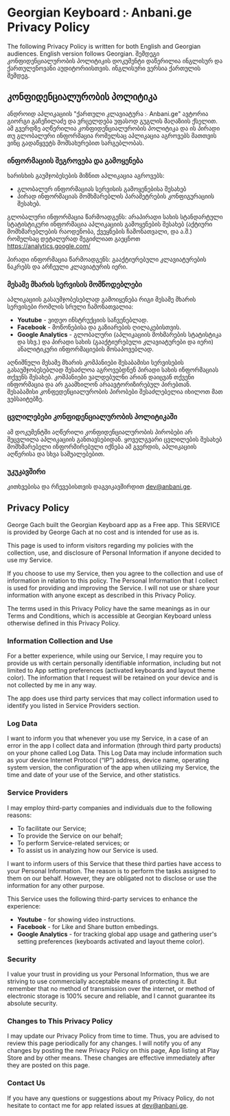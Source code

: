 # Georgian Keyboard ჻ Anbani.ge Privacy Policy
The following Privacy Policy is written for both English and Georgian audiences. English version follows Georgian. 
შემდეგი კონფიდენციალურობის პოლიტიკის დოკუმენტი დაწერილია ინგლისურ და ქართულენოვანი აუდიტორიისთვის. ინგლისური ვერსია ქართულის შემდეგ.  

## კონფიდენციალურობის პოლიტიკა 
ანდროიდ აპლიკაციის "ქართული კლავიატურა ჻ Anbani.ge" ავტორია გიორგი გაჩეჩილაძე და ვრცელდება უფასოდ გუგლის მაღაზიის ქსელით. ამ გვერდზე აღწერილია  კონფიდენციალურობის პოლიტიკა და ის პირადი თუ გლობალური ინფორმაცია რომელსაც აპლიკაცია აგროვებს მათთვის ვინც გადაწყვეტს მომსახურებით სარგებლობას.

### ინფორმაციის შეგროვება და გამოყენება
ხარისხის გაუმჯობესების მიზნით აპლიკაცია აგროვებს:
- გლობალურ ინფორმაციას სერვისის გამოყენებისა შესახებ
- პირად ინფორმაციას მომხმარებლის პარამეტრების კონფიგურაციის შესახებ.

გლობალური ინფორმაცია წარმოადგენს: არაპირადი სახის სტანდარტული სტატისტიკური ინფორმაცია აპლიკაციის გამოყენების შესახებ (აქტიური მომხმარებლების რაოდენობა, ქვეყნების ჩამონათვალი, და ა.შ.) რომელსაც დეტალურად შეგიძლიათ გაეცნოთ https://analytics.google.com/ 

პირადი ინფორმაცია წარმოადგენს: გააქტიურებული კლავიატურების ნაკრებს და არჩეული კლავიატურის იერი. 


### მესამე მხარის სერვისის მომწოდებლები
აპლიკაციის გასაუმჯობესებლად გამოიყენება რიგი მესამე მხარის სერვისები რომლის სრული ჩამონათვალია:
- **Youtube** - ვიდეო ინსტრუქციის საჩვენებლად.
- **Facebook** - მოწონებისა და გაზიარების ღილაკებისთვის.
- **Google Analytics** - გლობალური (აპლიკაციის მოხმარების სტატისტიკა და სხვ.) და პირადი სახის (გააქტიურებული კლავიატურები და იერი) ანალიტიკური ინფორმაციების მოსაპოვებლად.

აღნიშნული მესამე მხარის კომპანიები შესაბამისი სერვისების გასაუმჯობესებლად შესაძლოა აგროვებდნენ პირადი სახის ინფორმაციას თქვენს შესახებ. კომპანიები ვალდებულნი არიან დაიცვან თქვენი ინფორმაცია და არ გაამხილონ არაავტორიზირებულ პირებთან. შესაბამისი კონფედენციალურობის პირობები შესაძლებელია იხილოთ მათ ვებსაიტებზე.   

### ცვლილებები კონფიდენციალურობის პოლიტიკაში
ამ დოკუმენტში აღწერილი კონფიდენციალურობის პირობები არ შეცვლილა აპლიკაციის განთავსებიდან. ყოველგვარი ცვლილების შესახებ მომხმარებელი ინფორმირებული იქნება ამ გვერდის, აპლიკაციის აღწერისა და სხვა საშუალებებით.

### უკუკავშირი
კითხვებისა და რჩევებისთვის დაგვიკავშირდით dev@anbani.ge.



## Privacy Policy

George Gach built the Georgian Keyboard app as a Free app. This SERVICE is provided by George Gach at no cost and is intended for use as is.

This page is used to inform visitors regarding my policies with the collection, use, and disclosure of Personal Information if anyone decided to use my Service.

If you choose to use my Service, then you agree to the collection and use of information in relation to this policy. The Personal Information that I collect is used for providing and improving the Service. I will not use or share your information with anyone except as described in this Privacy Policy.

The terms used in this Privacy Policy have the same meanings as in our Terms and Conditions, which is accessible at Georgian Keyboard unless otherwise defined in this Privacy Policy.

### Information Collection and Use

For a better experience, while using our Service, I may require you to provide us with certain personally identifiable information, including but not limited to App setting preferences (activated keyboards and layout theme color). The information that I request will be retained on your device and is not collected by me in any way.

The app does use third party services that may collect information used to identify you listed in Service Providers section. 

### Log Data

I want to inform you that whenever you use my Service, in a case of an error in the app I collect data and information (through third party products) on your phone called Log Data. This Log Data may include information such as your device Internet Protocol (“IP”) address, device name, operating system version, the configuration of the app when utilizing my Service, the time and date of your use of the Service, and other statistics.


### Service Providers

I may employ third-party companies and individuals due to the following reasons:

*   To facilitate our Service;
*   To provide the Service on our behalf;
*   To perform Service-related services; or
*   To assist us in analyzing how our Service is used.

I want to inform users of this Service that these third parties have access to your Personal Information. The reason is to perform the tasks assigned to them on our behalf. However, they are obligated not to disclose or use the information for any other purpose.

This Service uses the following third-party services to enhance the experience:
- **Youtube** - for showing video instructions.
- **Facebook** - for Like and Share button embedings.
- **Google Analytics** - for tracking global app usage and gathering user's setting preferences (keyboards activated and layout theme color).


### Security

I value your trust in providing us your Personal Information, thus we are striving to use commercially acceptable means of protecting it. But remember that no method of transmission over the internet, or method of electronic storage is 100% secure and reliable, and I cannot guarantee its absolute security.


### Changes to This Privacy Policy

I may update our Privacy Policy from time to time. Thus, you are advised to review this page periodically for any changes. I will notify you of any changes by posting the new Privacy Policy on this page, App listing at Play Store and by other means. These changes are effective immediately after they are posted on this page.

### Contact Us

If you have any questions or suggestions about my Privacy Policy, do not hesitate to contact me for app related issues at dev@anbani.ge.
